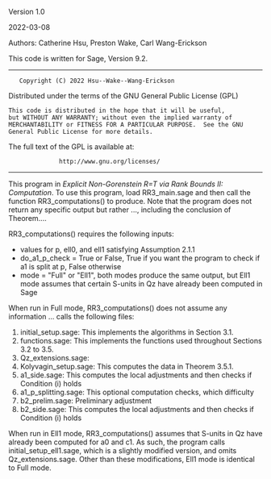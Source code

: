 Version 1.0

2022-03-08

Authors: Catherine Hsu, Preston Wake, Carl Wang-Erickson

This code is written for Sage, Version 9.2.

*****************************************************************************
       Copyright (C) 2022 Hsu--Wake--Wang-Erickson 

  Distributed under the terms of the GNU General Public License (GPL)

    This code is distributed in the hope that it will be useful,
    but WITHOUT ANY WARRANTY; without even the implied warranty of
    MERCHANTABILITY or FITNESS FOR A PARTICULAR PURPOSE.  See the GNU
    General Public License for more details.

  The full text of the GPL is available at:

                  http://www.gnu.org/licenses/
*****************************************************************************

This program  in _Explicit Non-Gorenstein R=T via Rank Bounds II: Computation_. To use this program, load RR3_main.sage and then call the function RR3_computations() to produce. Note that the program does not return any specific output but rather ..., including the conclusion of Theorem.... 

RR3_computations() requires the following inputs:
- values for p, ell0, and ell1 satisfying Assumption 2.1.1
- do_a1_p_check = True or False, True if you want the program to check if a1 is split at p, False otherwise
- mode = "Full" or "Ell1", both modes produce the same output, but Ell1 mode assumes that certain S-units in Qz have already been computed in Sage

When run in Full mode, RR3_computations() does not assume any information ... calls the following files:

1. initial_setup.sage: This implements the algorithms in Section 3.1.
2. functions.sage: This implements the functions used throughout Sections 3.2 to 3.5.
3. Qz_extensions.sage:
4. Kolyvagin_setup.sage: This computes the data in Theorem 3.5.1.
5. a1_side.sage: This computes the local adjustments and then checks if Condition (i) holds
6. a1_p_splitting.sage: This optional computation checks, which difficulty
7. b2_prelim.sage: Preliminary adjustment 
8. b2_side.sage: This computes the local adjustments and then checks if Condition (i) holds

When run in Ell1 mode, RR3_computations() assumes that S-units in Qz have already been computed for a0 and c1. As such, the program calls initial_setup_ell1.sage, which is a slightly modified version, and omits Qz_extensions.sage. Other than these modifications, Ell1 mode is identical to Full mode.

